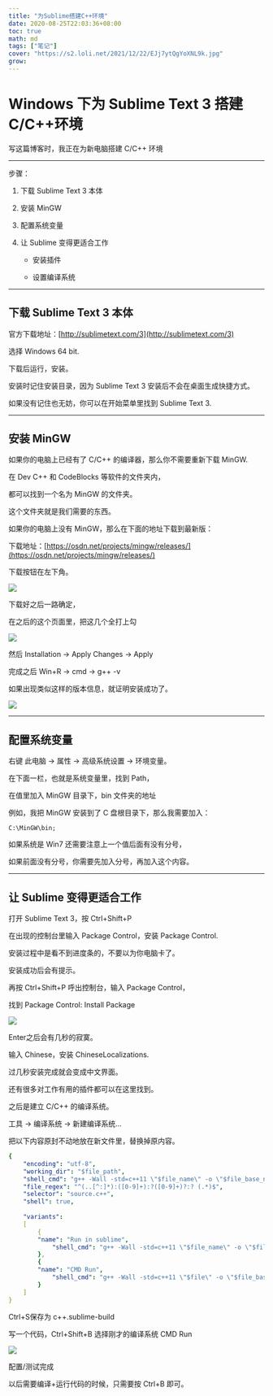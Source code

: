 ```yaml
---
title: "为Sublime搭建C++环境"
date: 2020-08-25T22:03:36+08:00
toc: true
math: md
tags: ["笔记"]
cover: "https://s2.loli.net/2021/12/22/EJj7ytQgYoXNL9k.jpg"
grow: 
---
```


# Windows 下为 Sublime Text 3 搭建 C/C++环境

写这篇博客时，我正在为新电脑搭建 C/C++ 环境

---

步骤：

1. 下载 Sublime Text 3 本体

1. 安装 MinGW

1. 配置系统变量

1. 让 Sublime 变得更适合工作

	- 安装插件
     
   - 设置编译系统

---

## 下载 Sublime Text 3 本体

官方下载地址：[http://sublimetext.com/3](http://sublimetext.com/3)

选择 Windows 64 bit.

下载后运行，安装。

安装时记住安装目录，因为 Sublime Text 3 安装后不会在桌面生成快捷方式。

如果没有记住也无妨，你可以在开始菜单里找到 Sublime Text 3.

---

## 安装 MinGW

如果你的电脑上已经有了 C/C++ 的编译器，那么你不需要重新下载 MinGW.

在 Dev C++ 和 CodeBlocks 等软件的文件夹内，

都可以找到一个名为 MinGW 的文件夹。

这个文件夹就是我们需要的东西。

如果你的电脑上没有 MinGW，那么在下面的地址下载到最新版：

下载地址：[https://osdn.net/projects/mingw/releases/](https://osdn.net/projects/mingw/releases/)

下载按钮在左下角。

![](https://i.loli.net/2021/07/31/P9fndb4KtCswm8G.jpg)

下载好之后一路确定，

在之后的这个页面里，把这几个全打上勾

![](https://i.loli.net/2021/07/31/Zfivk2LDFbpYcox.jpg)

然后 Installation -> Apply Changes -> Apply

完成之后 Win+R -> cmd -> g++ -v

如果出现类似这样的版本信息，就证明安装成功了。

![](https://i.loli.net/2021/07/31/SVjlsBFf6cYINAy.jpg)

---

## 配置系统变量

右键 此电脑 -> 属性 -> 高级系统设置 -> 环境变量。

在下面一栏，也就是系统变量里，找到 Path，

在值里加入 MinGW 目录下，bin 文件夹的地址

例如，我把 MinGW 安装到了 C 盘根目录下，那么我需要加入：

```
C:\MinGW\bin;
```

如果系统是 Win7 还需要注意上一个值后面有没有分号，

如果前面没有分号，你需要先加入分号，再加入这个内容。

---

## 让 Sublime 变得更适合工作

打开 Sublime Text 3，按 Ctrl+Shift+P 

在出现的控制台里输入 Package Control，安装 Package Control.

安装过程中是看不到进度条的，不要以为你电脑卡了。

安装成功后会有提示。

再按 Ctrl+Shift+P 呼出控制台，输入 Package Control，

找到 Package Control: Install Package

![](https://i.loli.net/2021/07/31/LuYxvgEZOyk8dpM.jpg)

Enter之后会有几秒的寂寞。

输入 Chinese，安装 ChineseLocalizations.

过几秒安装完成就会变成中文界面。

还有很多对工作有用的插件都可以在这里找到。

之后是建立 C/C++ 的编译系统。

工具 -> 编译系统 -> 新建编译系统...

把以下内容原封不动地放在新文件里，替换掉原内容。

```yml
{
    "encoding": "utf-8",
    "working_dir": "$file_path",
    "shell_cmd": "g++ -Wall -std=c++11 \"$file_name\" -o \"$file_base_name\"",
    "file_regex": "^(..[^:]*):([0-9]+):?([0-9]+)?:? (.*)$",
    "selector": "source.c++",
    "shell": true,
 
    "variants":
    [
        {  
        "name": "Run in sublime",
            "shell_cmd": "g++ -Wall -std=c++11 \"$file_name\" -o \"$file_base_name\" && cmd /c \"${file_path}/${file_base_name}\""
        },
        {  
        "name": "CMD Run",
            "shell_cmd": "g++ -Wall -std=c++11 \"$file\" -o \"$file_base_name\" && start cmd /c \"\"${file_path}/${file_base_name}\" & pause\""
        }
    ]
}
```

Ctrl+S保存为 c++.sublime-build

写一个代码，Ctrl+Shift+B 选择刚才的编译系统 CMD Run

![](https://i.loli.net/2021/07/31/PCkqyXG3ESbjNJI.jpg)

配置/测试完成

以后需要编译+运行代码的时候，只需要按 Ctrl+B 即可。